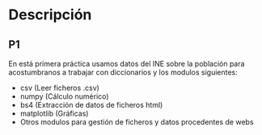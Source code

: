 # Descripción

## P1
En está primera práctica usamos datos del INE sobre la población para acostumbranos a trabajar con diccionarios y los modulos siguientes:
- csv (Leer ficheros .csv)
- numpy (Cálculo numérico)
- bs4 (Extracción de datos de ficheros html)
- matplotlib (Gráficas)
- Otros modulos para gestión de ficheros y datos procedentes de webs

